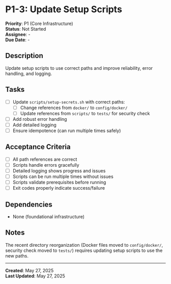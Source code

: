 # P1-3: Update Setup Scripts

**Priority**: P1 (Core Infrastructure)  
**Status**: Not Started  
**Assignee**: -  
**Due Date**: -  

## Description

Update setup scripts to use correct paths and improve reliability, error handling, and logging.

## Tasks

- [ ] Update `scripts/setup-secrets.sh` with correct paths:
  - [ ] Change references from `docker/` to `config/docker/`
  - [ ] Update references from `scripts/` to `tests/` for security check
- [ ] Add robust error handling
- [ ] Add detailed logging
- [ ] Ensure idempotence (can run multiple times safely)

## Acceptance Criteria

- [ ] All path references are correct
- [ ] Scripts handle errors gracefully
- [ ] Detailed logging shows progress and issues
- [ ] Scripts can be run multiple times without issues
- [ ] Scripts validate prerequisites before running
- [ ] Exit codes properly indicate success/failure

## Dependencies

- None (foundational infrastructure)

## Notes

The recent directory reorganization (Docker files moved to `config/docker/`, security check moved to `tests/`) requires updating setup scripts to use the new paths.

---

**Created**: May 27, 2025  
**Last Updated**: May 27, 2025 